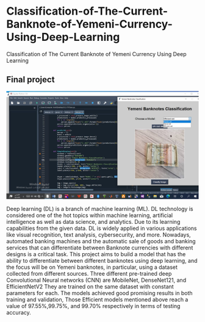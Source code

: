 # Classification-of-The-Current-Banknote-of-Yemeni-Currency-Using-Deep-Learning
Classification of The Current Banknote of Yemeni Currency Using Deep Learning

## Final project
![image](https://github.com/AltwilMohammed/Classification-of-The-Current-Banknote-of-Yemeni-Currency-Using-Deep-Learning/blob/main/1.jpeg)


Deep learning (DL) is a branch of machine learning (ML). DL technology is considered one of the hot topics within machine learning, artificial intelligence as well as data science, and analytics. Due to its learning capabilities from the given data. DL is widely applied in various applications like visual recognition, text analysis, cybersecurity, and more.
Nowadays, automated banking machines and the automatic sale of goods and banking services that can differentiate between Banknote currencies with different designs is a critical task.
This project aims to build a model that has the ability to differentiate between different banknotes using deep learning, and the focus will be on Yemeni banknotes, in particular, using a dataset collected from different sources. Three different pre-trained deep Convolutional Neural networks (CNN) are MobileNet, DenseNet121, and EfficientNetV2 They are trained on the same dataset with constant parameters for each.
The models achieved good promising results in both training and validation, Those Efficient models mentioned above reach a value of 97.55%,99.75%, and 99.70% respectively in terms of testing accuracy.
